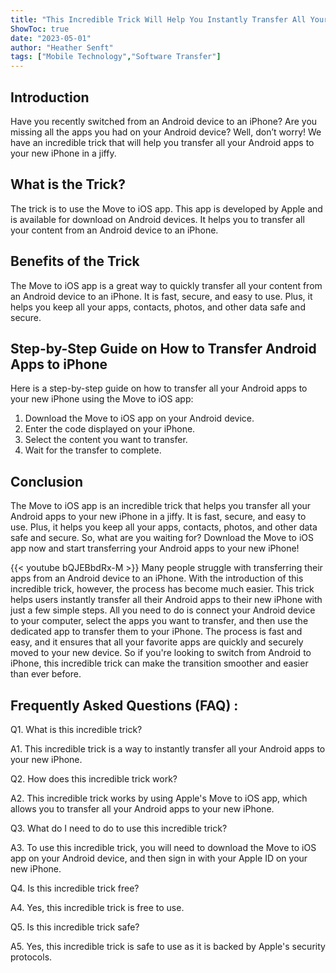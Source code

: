 ```yaml
---
title: "This Incredible Trick Will Help You Instantly Transfer All Your Android Apps to Your New iPhone!"
ShowToc: true 
date: "2023-05-01"
author: "Heather Senft" 
tags: ["Mobile Technology","Software Transfer"]
---
```

## Introduction

Have you recently switched from an Android device to an iPhone? Are you missing all the apps you had on your Android device? Well, don’t worry! We have an incredible trick that will help you transfer all your Android apps to your new iPhone in a jiffy. 

## What is the Trick?

The trick is to use the Move to iOS app. This app is developed by Apple and is available for download on Android devices. It helps you to transfer all your content from an Android device to an iPhone.

## Benefits of the Trick

The Move to iOS app is a great way to quickly transfer all your content from an Android device to an iPhone. It is fast, secure, and easy to use. Plus, it helps you keep all your apps, contacts, photos, and other data safe and secure.

## Step-by-Step Guide on How to Transfer Android Apps to iPhone

Here is a step-by-step guide on how to transfer all your Android apps to your new iPhone using the Move to iOS app:

1. Download the Move to iOS app on your Android device.
2. Enter the code displayed on your iPhone.
3. Select the content you want to transfer.
4. Wait for the transfer to complete.

## Conclusion

The Move to iOS app is an incredible trick that helps you transfer all your Android apps to your new iPhone in a jiffy. It is fast, secure, and easy to use. Plus, it helps you keep all your apps, contacts, photos, and other data safe and secure. So, what are you waiting for? Download the Move to iOS app now and start transferring your Android apps to your new iPhone!

{{< youtube bQJEBbdRx-M >}} 
Many people struggle with transferring their apps from an Android device to an iPhone. With the introduction of this incredible trick, however, the process has become much easier. This trick helps users instantly transfer all their Android apps to their new iPhone with just a few simple steps. All you need to do is connect your Android device to your computer, select the apps you want to transfer, and then use the dedicated app to transfer them to your iPhone. The process is fast and easy, and it ensures that all your favorite apps are quickly and securely moved to your new device. So if you're looking to switch from Android to iPhone, this incredible trick can make the transition smoother and easier than ever before.

## Frequently Asked Questions (FAQ) :
Q1. What is this incredible trick?

A1. This incredible trick is a way to instantly transfer all your Android apps to your new iPhone.

Q2. How does this incredible trick work?

A2. This incredible trick works by using Apple's Move to iOS app, which allows you to transfer all your Android apps to your new iPhone.

Q3. What do I need to do to use this incredible trick?

A3. To use this incredible trick, you will need to download the Move to iOS app on your Android device, and then sign in with your Apple ID on your new iPhone.

Q4. Is this incredible trick free?

A4. Yes, this incredible trick is free to use.

Q5. Is this incredible trick safe?

A5. Yes, this incredible trick is safe to use as it is backed by Apple's security protocols.


